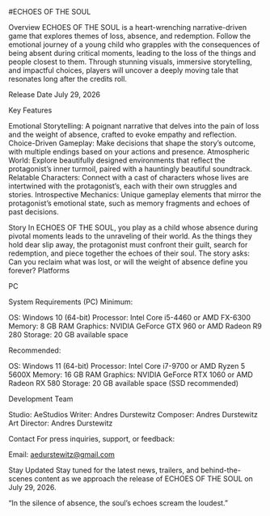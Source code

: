 #ECHOES OF THE SOUL

Overview
  ECHOES OF THE SOUL is a heart-wrenching narrative-driven game that explores themes of loss, absence, and redemption. Follow the emotional journey of a young child who grapples with the consequences of being absent during critical moments, leading to the loss of the things and people closest to them. Through stunning visuals, immersive storytelling, and impactful choices, players will uncover a deeply moving tale that resonates long after the credits roll.

Release Date
  July 29, 2026

Key Features

  Emotional Storytelling: A poignant narrative that delves into the pain of loss and the weight of absence, crafted to evoke empathy and reflection.
Choice-Driven Gameplay: Make decisions that shape the story’s outcome, with multiple endings based on your actions and presence.
Atmospheric World: Explore beautifully designed environments that reflect the protagonist’s inner turmoil, paired with a hauntingly beautiful soundtrack.
Relatable Characters: Connect with a cast of characters whose lives are intertwined with the protagonist’s, each with their own struggles and stories.
Introspective Mechanics: Unique gameplay elements that mirror the protagonist’s emotional state, such as memory fragments and echoes of past decisions.

Story
  In ECHOES OF THE SOUL, you play as a child whose absence during pivotal moments leads to the unraveling of their world. As the things they hold dear slip away, the protagonist must confront their guilt, search for redemption, and piece together the echoes of their soul. The story asks: Can you reclaim what was lost, or will the weight of absence define you forever?
Platforms

PC

System Requirements (PC)
Minimum:

OS: Windows 10 (64-bit)
Processor: Intel Core i5-4460 or AMD FX-6300
Memory: 8 GB RAM
Graphics: NVIDIA GeForce GTX 960 or AMD Radeon R9 280
Storage: 20 GB available space

Recommended:

OS: Windows 11 (64-bit)
Processor: Intel Core i7-9700 or AMD Ryzen 5 5600X
Memory: 16 GB RAM
Graphics: NVIDIA GeForce RTX 1060 or AMD Radeon RX 580
Storage: 20 GB available space (SSD recommended)

Development Team

Studio: AeStudios
Writer: Andres Durstewitz
Composer: Andres Durstewitz
Art Director: Andres Durstewitz

Contact
For press inquiries, support, or feedback:

Email: aedurstewitz@gmail.com

Stay Updated
Stay tuned for the latest news, trailers, and behind-the-scenes content as we approach the release of ECHOES OF THE SOUL on July 29, 2026.

“In the silence of absence, the soul’s echoes scream the loudest.”
